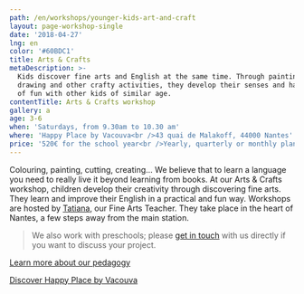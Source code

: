 ```yaml
---
path: /en/workshops/younger-kids-art-and-craft
layout: page-workshop-single
date: '2018-04-27'
lng: en
color: '#60BDC1'
title: Arts & Crafts
metaDescription: >-
  Kids discover fine arts and English at the same time. Through painting,
  drawing and other crafty activities, they develop their senses and have a lot
  of fun with other kids of similar age. 
contentTitle: Arts & Crafts workshop
gallery: a
age: 3-6
when: 'Saturdays, from 9.30am to 10.30 am'
where: 'Happy Place by Vacouva<br />43 quai de Malakoff, 44000 Nantes'
price: '520€ for the school year<br />Yearly, quarterly or monthly plans available'
---
```

Colouring, painting, cutting, creating… We believe that to learn a language you need to really live it beyond learning from books. At our Arts & Crafts workshop, children develop their creativity through discovering fine arts. They learn and improve their English in a practical and fun way. Workshops are hosted by [Tatiana](/en/team), our Fine Arts Teacher. They take place in the heart of Nantes, a few steps away from the main station.

> We also work with preschools; please [get in touch](/en/contact-us) with us directly if you want to discuss your project.

[Learn more about our pedagogy](/en/pedagogy)

[Discover Happy Place by Vacouva](/en/workshops)
